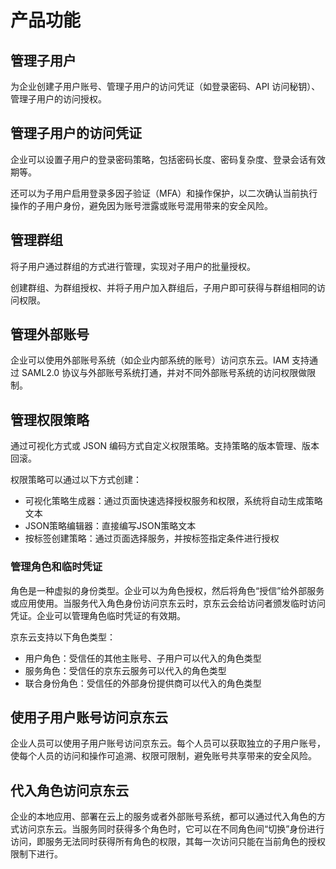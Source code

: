 # 产品功能

## 管理子用户

为企业创建子用户账号、管理子用户的访问凭证（如登录密码、API 访问秘钥）、管理子用户的访问授权。

## 管理子用户的访问凭证

企业可以设置子用户的登录密码策略，包括密码长度、密码复杂度、登录会话有效期等。

还可以为子用户启用登录多因子验证（MFA）和操作保护，以二次确认当前执行操作的子用户身份，避免因为账号泄露或账号混用带来的安全风险。

## 管理群组

将子用户通过群组的方式进行管理，实现对子用户的批量授权。

创建群组、为群组授权、并将子用户加入群组后，子用户即可获得与群组相同的访问权限。

## 管理外部账号

企业可以使用外部账号系统（如企业内部系统的账号）访问京东云。IAM 支持通过 SAML2.0 协议与外部账号系统打通，并对不同外部账号系统的访问权限做限制。

## 管理权限策略

通过可视化方式或 JSON 编码方式自定义权限策略。支持策略的版本管理、版本回滚。

权限策略可以通过以下方式创建：

- 可视化策略生成器：通过页面快速选择授权服务和权限，系统将自动生成策略文本
- JSON策略编辑器：直接编写JSON策略文本
- 按标签创建策略：通过页面选择服务，并按标签指定条件进行授权

### 管理角色和临时凭证

角色是一种虚拟的身份类型。企业可以为角色授权，然后将角色“授信”给外部服务或应用使用。当服务代入角色身份访问京东云时，京东云会给访问者颁发临时访问凭证。企业可以管理角色临时凭证的有效期。

京东云支持以下角色类型：

- 用户角色：受信任的其他主账号、子用户可以代入的角色类型
- 服务角色：受信任的京东云服务可以代入的角色类型
- 联合身份角色：受信任的外部身份提供商可以代入的角色类型

## 使用子用户账号访问京东云

企业人员可以使用子用户账号访问京东云。每个人员可以获取独立的子用户账号，使每个人员的访问和操作可追溯、权限可限制，避免账号共享带来的安全风险。

## 代入角色访问京东云

企业的本地应用、部署在云上的服务或者外部账号系统，都可以通过代入角色的方式访问京东云。当服务同时获得多个角色时，它可以在不同角色间“切换”身份进行访问，即服务无法同时获得所有角色的权限，其每一次访问只能在当前角色的授权限制下进行。